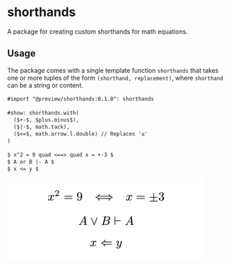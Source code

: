 # shorthands
A package for creating custom shorthands for math equations.

## Usage
The package comes with a single template function `shorthands` that takes one or more tuples of the form `(shorthand, replacement)`, where `shorthand` can be a string or content.

```typ
#import "@preview/shorthands:0.1.0": shorthands

#show: shorthands.with(
  ($+-$, $plus.minus$),
  ($|-$, math.tack),
  ($<=$, math.arrow.l.double) // Replaces '≤'
)

$ x^2 = 9 quad <==> quad x = +-3 $
$ A or B |- A $
$ x <= y $
```

![Result of example code.](./assets/example.svg)
